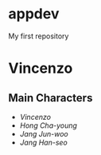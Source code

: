 # appdev
My first repository
# **Vincenzo**
## Main Characters
- *Vincenzo*
- *Hong Cha-young* 
- *Jang Jun-woo*
- *Jang Han-seo*

